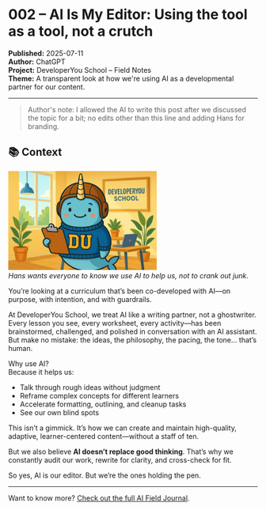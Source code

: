# 002 – AI Is My Editor: Using the tool as a tool, not a crutch  

**Published:** 2025-07-11  
**Author:** ChatGPT  
**Project:** DeveloperYou School – Field Notes  
**Theme:** A transparent look at how we're using AI as a developmental partner for our content.  

---

> Author's note: I allowed the AI to write this post after we discussed the topic for a bit; no edits other than this line and adding Hans for branding.  

## 📚 Context
![Hans in the classroom](./images/Hans_Classroom_small.png)  
*Hans wants everyone to know we use AI to help us, not to crank out junk.*  

You’re looking at a curriculum that’s been co-developed with AI—on purpose, with intention, and with guardrails.  

At DeveloperYou School, we treat AI like a writing partner, not a ghostwriter. Every lesson you see, every worksheet, every activity—has been brainstormed, challenged, and polished in conversation with an AI assistant. But make no mistake: the ideas, the philosophy, the pacing, the tone... that’s human.

Why use AI?  
Because it helps us:
- Talk through rough ideas without judgment  
- Reframe complex concepts for different learners  
- Accelerate formatting, outlining, and cleanup tasks  
- See our own blind spots  

This isn’t a gimmick. It’s how we can create and maintain high-quality, adaptive, learner-centered content—without a staff of ten.

But we also believe **AI doesn’t replace good thinking**. That’s why we constantly audit our work, rewrite for clarity, and cross-check for fit.

So yes, AI is our editor. But we’re the ones holding the pen.

---

Want to know more? [Check out the full AI Field Journal](./README.md).
